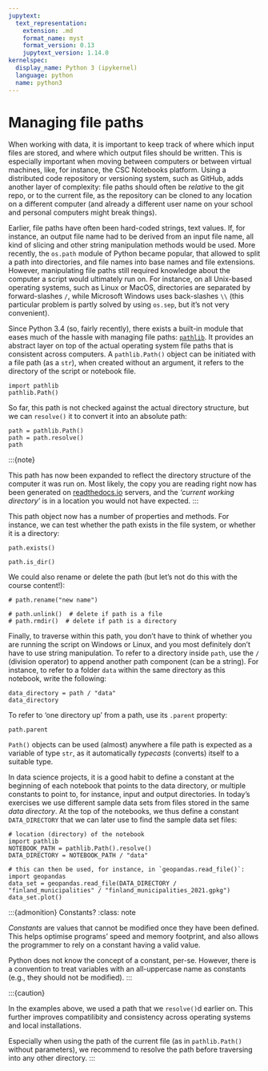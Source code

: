 ```yaml
---
jupytext:
  text_representation:
    extension: .md
    format_name: myst
    format_version: 0.13
    jupytext_version: 1.14.0
kernelspec:
  display_name: Python 3 (ipykernel)
  language: python
  name: python3
---
```


# Managing file paths

When working with data, it is important to keep track of where which input
files are stored, and where which output files should be written. This is
especially important when moving between computers or between virtual machines,
like, for instance, the CSC Notebooks platform. Using a distributed code
repository or versioning system, such as GitHub, adds another layer of
complexity: file paths should often be *relative* to the git repo, or to the
current file, as the repository can be cloned to any location on a different
computer (and already a different user name on your school and personal
computers might break things).

Earlier, file paths have often been hard-coded strings, text values. If, for
instance, an output file name had to be derived from an input file name, all
kind of slicing and other string manipulation methods would be used. More
recently, the `os.path` module of Python became popular, that allowed to split
a path into directories, and file names into base names and file extensions.
However, manipulating file paths still required knowledge about the computer a
script would ultimately run on. For instance, on all Unix-based operating
systems, such as Linux or MacOS, directories are separated by forward-slashes
`/`, while Microsoft Windows uses back-slashes `\\` (this particular problem is
partly solved by using `os.sep`, but it’s not very convenient). 

Since Python 3.4 (so, fairly recently), there exists a built-in module that
eases much of the hassle with managing file paths:
[`pathlib`](https://docs.python.org/3/library/pathlib.html). It provides an
abstract layer on top of the actual operating system file paths that is
consistent across computers. A `pathlib.Path()` object can be initiated with a
file path (as a `str`), when created without an argument, it refers to the
directory of the script or notebook file.

```{code-cell}
import pathlib
pathlib.Path()
```

So far, this path is not checked against the actual directory structure, but we
can `resolve()` it to convert it into an absolute path:

```{code-cell}
path = pathlib.Path()
path = path.resolve()
path
```


:::{note}

This path has now been expanded to reflect the directory structure of the
computer it was run on. Most likely, the copy you are reading right now has
been generated on [readthedocs.io](https://readthedocs.io/) servers, and the
*‘current working directory’* is in a location you would not have expected.
:::


This path object now has a number of properties and methods. For instance, we
can test whether the path exists in the file system, or whether it is a
directory:

```{code-cell}
path.exists()
```

```{code-cell}
path.is_dir()
```

We could also rename or delete the path (but let’s not do this with the course
content!):

```{code-cell}
# path.rename("new name")

# path.unlink()  # delete if path is a file
# path.rmdir()  # delete if path is a directory
```

Finally, to traverse within this path, you don’t have to think of whether you
are running the script on Windows or Linux, and you most definitely don’t have
to use string manipulation. To refer to a directory inside `path`, use the `/`
(division operator) to append another path component (can be a string). For
instance, to refer to a folder `data` within the same directory as this
notebook, write the following:

```{code-cell}
data_directory = path / "data"
data_directory
```

To refer to ‘one directory up’ from a path, use its `.parent` property:

```{code-cell}
path.parent
```

`Path()` objects can be used (almost) anywhere a file path is expected as a
variable of type `str`, as it automatically *typecasts* (converts) itself to a
suitable type.

In data science projects, it is a good habit to define a constant at the beginning of each notebook that points to the data directory, or multiple constants to point to, for instance, input and output directories. In today’s exercises we use different sample data sets from files stored in the same *data directory*. At the top of the notebooks, we thus define a constant `DATA_DIRECTORY` that we can later use to find the sample data set files:

```{code-cell}
# location (directory) of the notebook
import pathlib
NOTEBOOK_PATH = pathlib.Path().resolve()
DATA_DIRECTORY = NOTEBOOK_PATH / "data"
```

```{code-cell}
# this can then be used, for instance, in `geopandas.read_file()`:
import geopandas
data_set = geopandas.read_file(DATA_DIRECTORY / "finland_municipalities" / "finland_municipalities_2021.gpkg")
data_set.plot()
```

:::{admonition} Constants?
:class: note

*Constants* are values that cannot be modified once they have been defined. This helps optimise programs’ speed and memory footprint, and also allows the programmer to rely on a constant having a valid value.

Python does not know the concept of a constant, per-se. However, there is a convention to treat variables with an all-uppercase name as constants (e.g., they should not be modified).
:::

:::{caution}

In the examples above, we used a path that we `resolve()`d earlier on. This
further improves compatilibity and consistency across operating systems and
local installations. 

Especially when using the path of the current file (as in `pathlib.Path()`
without parameters), we recommend to resolve the path before traversing into
any other directory.
:::
